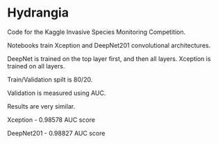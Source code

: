 # Hydrangia
Code for the Kaggle Invasive Species Monitoring Competition.

Notebooks train Xception and DeepNet201 convolutional architectures.

DeepNet is trained on the top layer first, and then all layers. Xception is trained on all layers.

Train/Validation spilt is 80/20.

Validation is measured using AUC.

Results are very similar.

Xception - 0.98578 AUC score

DeepNet201 - 0.98827 AUC score
